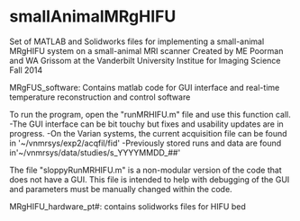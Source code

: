 smallAnimalMRgHIFU
==================

Set of MATLAB and Solidworks files for implementing a small-animal MRgHIFU system on a small-animal MRI scanner
Created by ME Poorman and WA Grissom at the Vanderbilt University Institue for Imaging Science Fall 2014

MRgFUS_software: 
Contains matlab code for GUI interface and real-time temperature reconstruction and control software

To run the program, open the "runMRHIFU.m" file and use this function call.
-The GUI interface can be bit touchy but fixes and usability updates are in progress.
-On the Varian systems, the current acquisition file can be found in '~/vnmrsys/exp2/acqfil/fid'
-Previously stored runs and data are found in'~/vnmrsys/data/studies/s_YYYYMMDD_##'

The file "sloppyRunMRHIFU.m" is a non-modular version of the code that does not have a GUI.  This file is intended to help with debugging of the GUI and parameters must be manually changed within the code.


MRgHIFU_hardware_pt#: 
contains solidworks files for HIFU bed
